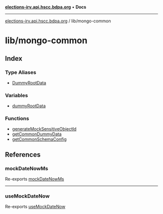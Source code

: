 [**elections-irv.api.hscc.bdpa.org**](../../README.md) • **Docs**

***

[elections-irv.api.hscc.bdpa.org](../../README.md) / lib/mongo-common

# lib/mongo-common

## Index

### Type Aliases

- [DummyRootData](type-aliases/DummyRootData.md)

### Variables

- [dummyRootData](variables/dummyRootData.md)

### Functions

- [generateMockSensitiveObjectId](functions/generateMockSensitiveObjectId.md)
- [getCommonDummyData](functions/getCommonDummyData.md)
- [getCommonSchemaConfig](functions/getCommonSchemaConfig.md)

## References

### mockDateNowMs

Re-exports [mockDateNowMs](../jest-mock-date/variables/mockDateNowMs.md)

***

### useMockDateNow

Re-exports [useMockDateNow](../jest-mock-date/functions/useMockDateNow.md)
